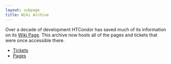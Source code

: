 ```yaml
---
layout: subpage
title: Wiki Archive
---
```


Over a decade of development HTCondor has saved much of its 
information on its [Wiki Page](https://htcondor-wiki.cs.wisc.edu/index.cgi/index).
This archive now hosts all of the pages and tickets that were once accessible there.

- [Tickets](tickets)
- [Pages](pages/WikiIndex)
